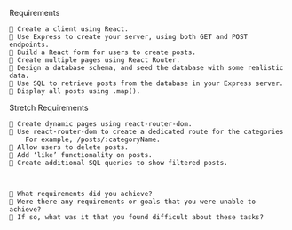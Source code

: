 Requirements

    🎯 Create a client using React.
    🎯 Use Express to create your server, using both GET and POST endpoints.
    🎯 Build a React form for users to create posts.
    🎯 Create multiple pages using React Router.
    🎯 Design a database schema, and seed the database with some realistic data.
    🎯 Use SQL to retrieve posts from the database in your Express server.
    🎯 Display all posts using .map().

Stretch Requirements

    🏹 Create dynamic pages using react-router-dom.
    🏹 Use react-router-dom to create a dedicated route for the categories
        For example, /posts/:categoryName.
    🏹 Allow users to delete posts.
    🏹 Add ‘like’ functionality on posts.
    🏹 Create additional SQL queries to show filtered posts.



    🎯 What requirements did you achieve?
    🎯 Were there any requirements or goals that you were unable to achieve?
    🎯 If so, what was it that you found difficult about these tasks?
